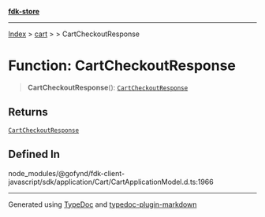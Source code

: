 [**fdk-store**](../../../README.md)
***

[Index](../../../API.md) > [cart](../../README.md) > [<internal>](../README.md) > CartCheckoutResponse

# Function: CartCheckoutResponse

> **CartCheckoutResponse**(): [`CartCheckoutResponse`](../type-aliases/type-alias.CartCheckoutResponse.md)

## Returns

[`CartCheckoutResponse`](../type-aliases/type-alias.CartCheckoutResponse.md)

## Defined In

node\_modules/@gofynd/fdk-client-javascript/sdk/application/Cart/CartApplicationModel.d.ts:1966

***
Generated using [TypeDoc](https://typedoc.org/) and [typedoc-plugin-markdown](https://www.npmjs.com/package/typedoc-plugin-markdown)

